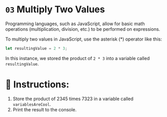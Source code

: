# `03` Multiply Two Values
Programming languages, such as JavaScript, allow for basic math operations (multiplication, division, etc.) to be performed on expressions.

To multiply two values in JavaScript, use the asterisk (*) operator like this:

```Javascript
let resultingValue = 2 * 3;
```
In this instance, we stored the product of `2 * 3` into a variable called `resultingValue`.

# 📝 Instructions:
1. Store the product of 2345 times 7323 in a variable called `variablesAreCool`.
2. Print the result to the console.